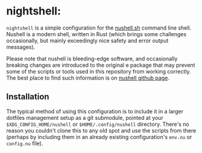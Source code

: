 # nightshell:

`nightshell` is a simple configuration for the [nushell.sh](https://nushell.sh)
command line shell. Nushell is a modern shell, written in Rust (which brings
some challenges occasionally, but mainly exceedingly nice safety and error
output messages).

Please note that nushell is bleeding-edge software, and occasionally breaking
changes are introduced to the original e package that may prevent some of the
scripts or tools used in this repository from working correctly. The best place
to find such information is on [nushell github page](https://github.com/nushell/nushell).

## Installation

The typical method of using this configuration is to include it in a larger
dotfiles management setup as a git submodule, pointed at your
`$XDG_CONFIG_HOME/nushell` or `$HOME/.config/nushell` directory. There's no
reason you couldn't clone this to any old spot and use the scripts from there
(perhaps by including them in an already existing configuration's `env.nu` or
`config.nu` file).

##
